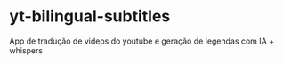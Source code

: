 # yt-bilingual-subtitles
App de tradução de videos do youtube e geração de legendas com IA + whispers
